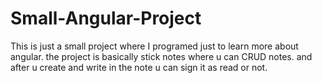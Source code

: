 # Small-Angular-Project
This is just a small project where I programed just to learn more about angular.
the project is basically stick notes where u can CRUD notes. and after u create and write in the note u can sign it as read or not.
